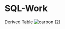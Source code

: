 # SQL-Work

Derived Table
![carbon (2)](https://github.com/user-attachments/assets/d3aca02c-2624-4400-a8ae-ea389cdceb04)
